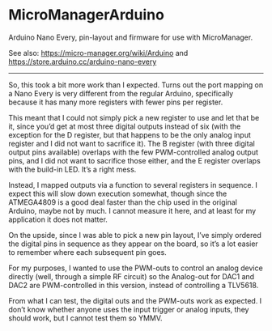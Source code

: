 # MicroManagerArduino
Arduino Nano Every, pin-layout and firmware for use with MicroManager.

See also: https://micro-manager.org/wiki/Arduino and https://store.arduino.cc/arduino-nano-every 

----


So, this took a bit more work than I expected. Turns out the port mapping on a Nano Every is very different from the regular Arduino, specifically because it has many more registers with fewer pins per register.

This meant that I could not simply pick a new register to use and let that be it, since you’d get at most three digital outputs instead of six (with the exception for the D register, but that happens to be the only analog input register and I did not want to sacrifice it). The B register (with three digital output pins available) overlaps with the few PWM-controlled analog output pins, and I did not want to sacrifice those either, and the E register overlaps with the build-in LED. It’s a right mess.

Instead, I mapped outputs via a function to several registers in sequence. I expect this will slow down execution somewhat, though since the ATMEGA4809 is a good deal faster than the chip used in the original Arduino, maybe not by much. I cannot measure it here, and at least for my application it does not matter.

On the upside, since I was able to pick a new pin layout, I’ve simply ordered the digital pins in sequence as they appear on the board, so it’s a lot easier to remember where each subsequent pin goes.

For my purposes, I wanted to use the PWM-outs to control an analog device directly (well, through a simple RF circuit) so the Analog-out for DAC1 and DAC2 are PWM-controlled in this version, instead of controlling a TLV5618.

From what I can test, the digital outs and the PWM-outs work as expected. I don’t know whether anyone uses the input trigger or analog inputs, they should work, but I cannot test them so YMMV.
